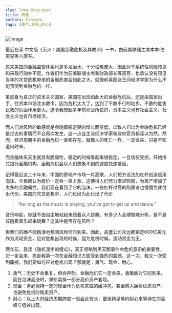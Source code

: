 ```yaml
---
slug: long-blog-post
title: 鳄鱼
authors: Ez4cyka
tags: [勇气,现金,耐心]
---
```


![image](https://cdn.pixabay.com/photo/2016/12/23/16/48/feng-shui-1927584_960_720.jpg)

最近在读 中文版《灭火：美国金融危机及其教训》一书，由前美联储主席本本·伯南克等人撰写。

<!--truncate-->

原来美国的金融监管体系也是多龙治水，十分松散庞大，因此对于系统性风险预见和采取行动并不足。作者们作为前美联储主席和财政部长等高官，也承认没有预见当年的次贷危机带来的金融危害会如此之大，就像前英国女王问经济学家为什么不能预测到金融危机一样。

虽然身为真正的资本主义国家，美国在出现如此大的金融危机后，还是由国家出手，往资本市场注水救市。因为危机太大了，达到了不救不行的地步，不救的危害比救的负面作用更大。这令我想起多年前邓公所说的，资本主义也有社会主义，社会主义也有市场经济。

而人们对风险的敏感度是会随着稳定期的增长而变低，以致人们以为金融危机已经是过去的事情而不会再次发生，这一点连主流经济学家和政府官员都深以为然。然而，经济周期中的金融危机一直都存在，就像人的死亡一样，一定会来，只是不知道何时来。

而金融体系天生就具有脆弱性，稳定的时候看起来很稳定，一旦信任受损，开始挤兑银行金融机构，金融危机会以人们想象不到的速度快速曼延。

记得最近这二十年来，中国的房地产市场一片高歌，人们想方设法加杠杆创造信用泡沫。全民都认为房价一定会一直上涨，这使得人们努力借贷购房，为房产增加了太多的金融属性。我们现在看到了它的泡沫，一些杠杆过高的购房者也慢慢为此付出代价。美国的次贷危机中，人们已经为此付出了代价

<!--truncate-->

>“As long as the music is playing, you’ve got to get up and dance.”

<!--truncate-->
音乐响起，你就不由自主地站起来跟着众人跳舞。有多少人会理智地分析，是不是该随着音乐起来跳舞？这其中是否存在风险？

但我们的确不能精准地预测风险何时到来。因此，高盛公司永远都锁定600亿美元作为流动资金，应对危机出现的时候，因为危机时候，流动资金为王。

两年前，我读《随机漫步的傻瓜》，真正领略到黑天鹅事件中危机意识的重要性，它一定会来，那是我第一次在金融知识方面受到强烈的震撼。这一次，我又一次受到震撼，我们要如何应对危机出现？那就是：勇气、现金、耐心。

1. 勇气：历史不会重复，但会押韵。金融危机它一定会来，勇敢面对它的到来。而在泡沫高涨时，果断卖掉一部分高价资产套现。
2. 现金：务必保持一定的现金作为危机来临的缓冲包，甚至购入廉价优质资产，也避免危机时贱卖资产。
3. 耐心：以上大的经济周期跨度一般会比较长，要保持足够的耐心来等待它的高峰与低谷出现。